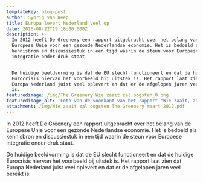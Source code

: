```yaml
---
templateKey: blog-post
author: Sybrig van Keep
title: Europa levert Nederland veel op
date: 2016-08-22T19:18:00.000Z
description: >-
  In 2012 heeft De Greenery een rapport uitgebracht over het belang van de
  Europese Unie voor een gezonde Nederlandse economie. Het is bedoeld als
  kennisbron en discussiestuk in een tijd waarin de steun voor Europese
  integratie onder druk staat. 


  De huidige beeldvorming is dat de EU slecht functioneert en dat de huidige
  Eurocrisis hiervan het voorbeeld bij uitstek is. Het rapport laat zien dat
  Europa Nederland juist veel oplevert en dat er de afgelopen jaren veel bereikt
  is.
featuredimage: /img/The Greenery Wie zaait zal oogsten_0.png
featuredimage_alt: 'Foto van de voorkant van het rapport "Wie zaait, zal oogsten"'
attachment: /img/Wie zaait zal oogsten The Greenery maart 2012.pdf
---
```

In 2012 heeft De Greenery een rapport uitgebracht over het belang van de Europese Unie voor een gezonde Nederlandse economie. Het is bedoeld als kennisbron en discussiestuk in een tijd waarin de steun voor Europese integratie onder druk staat.

De huidige beeldvorming is dat de EU slecht functioneert en dat de huidige Eurocrisis hiervan het voorbeeld bij uitstek is. Het rapport laat zien dat Europa Nederland juist veel oplevert en dat er de afgelopen jaren veel bereikt is.
